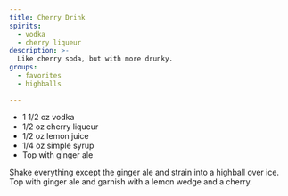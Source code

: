 ```yaml
---
title: Cherry Drink
spirits:
  - vodka
  - cherry liqueur
description: >-
  Like cherry soda, but with more drunky.
groups:
  - favorites
  - highballs

---
```


- 1 1/2 oz vodka
- 1/2 oz cherry liqueur
- 1/2 oz lemon juice
- 1/4 oz simple syrup
- Top with ginger ale

Shake everything except the ginger ale and strain into a highball over ice.  Top with ginger ale and garnish with a lemon wedge and a cherry.